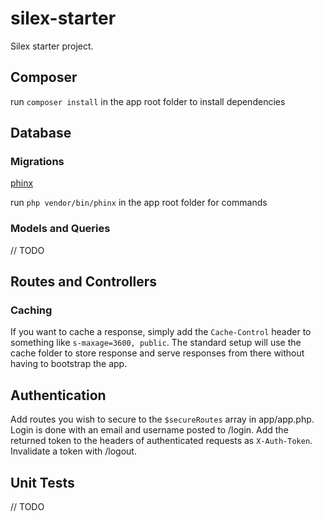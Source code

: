 # silex-starter
Silex starter project.


## Composer

run `composer install` in the app root folder to install dependencies


## Database

### Migrations

[phinx](phinx.org)

run `php vendor/bin/phinx` in the app root folder for commands

### Models and Queries

// TODO

## Routes and Controllers

### Caching

If you want to cache a response, simply add the `Cache-Control` header to something like `s-maxage=3600, public`. 
The standard setup will use the cache folder to store response and serve responses from there without having to bootstrap the app.


## Authentication

Add routes you wish to secure to the `$secureRoutes` array in app/app.php.
Login is done with an email and username posted to /login. 
Add the returned token to the headers of authenticated requests as `X-Auth-Token`.
Invalidate a token with /logout.

## Unit Tests

// TODO